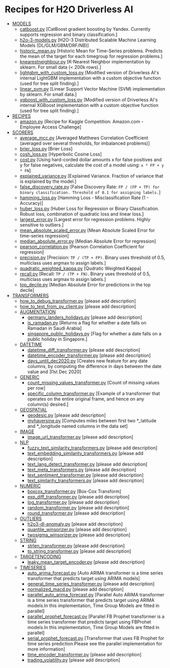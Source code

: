 # Recipes for H2O Driverless AI

* [MODELS](./models)
  * [catboost.py](./models/catboost.py) [CatBoost gradient boosting by Yandex. Currently supports regression and binary classification.]
  * [h2o-3-models.py](./models/h2o-3-models.py) [H2O-3 Distributed Scalable Machine Learning Models (DL/GLM/GBM/DRF/NB)]
  * [historic_mean.py](./models/historic_mean.py) [Historic Mean for Time-Series problems. Predicts the mean of the target for each timegroup for regression problems.]
  * [knearestneighbour.py](./models/knearestneighbour.py) [K-Nearest Neighbor implementation by sklearn. For small data (< 200k rows).]
  * [lightgbm_with_custom_loss.py](./models/lightgbm_with_custom_loss.py) [Modified version of Driverless AI's internal LightGBM implementation with a custom objective function (used for tree split finding).]
  * [linear_svm.py](./models/linear_svm.py) [Linear Support Vector Machine (SVM) implementation by sklearn. For small data.]
  * [xgboost_with_custom_loss.py](./models/xgboost_with_custom_loss.py) [Modified version of Driverless AI's internal XGBoost implementation with a custom objective function (used for tree split finding).]
* [RECIPES](./recipes)
  * [amazon.py](./recipes/amazon.py) [Recipe for Kaggle Competition: Amazon.com - Employee Access Challenge]
* [SCORERS](./scorers)
  * [average_mcc.py](./scorers/average_mcc.py) [Averaged Matthews Correlation Coefficient (averaged over several thresholds, for imbalanced problems)]
  * [brier_loss.py](./scorers/brier_loss.py) [Brier Loss]
  * [cosh_loss.py](./scorers/cosh_loss.py) [Hyperbolic Cosine Loss]
  * [cost.py](./scorers/cost.py) [Using hard-corded dollar amounts x for false positives and y for false negatives, calculate the cost of a model using: `x * FP + y * FN`]
  * [explained_variance.py](./scorers/explained_variance.py) [Explained Variance. Fraction of variance that is explained by the model.]
  * [false_discovery_rate.py](./scorers/false_discovery_rate.py) [False Discovery Rate: `FP / (FP + TP) for binary classification. Threshold of 0.1 for assigning labels.`]
  * [hamming_loss.py](./scorers/hamming_loss.py) [Hamming Loss - Misclassification Rate (1 - Accuracy)]
  * [huber_loss.py](./scorers/huber_loss.py) [Huber Loss for Regression or Binary Classification. Robust loss, combination of quadratic loss and linear loss.]
  * [largest_error.py](./scorers/largest_error.py) [Largest error for regression problems. Highly sensitive to outliers.]
  * [mean_absolute_scaled_error.py](./scorers/mean_absolute_scaled_error.py) [Mean Absolute Scaled Error for time-series regression]
  * [median_absolute_error.py](./scorers/median_absolute_error.py) [Median Absolute Error for regression]
  * [pearson_correlation.py](./scorers/pearson_correlation.py) [Pearson Correlation Coefficient for regression]
  * [precision.py](./scorers/precision.py) [Precision: `TP / (TP + FP)`. Binary uses threshold of 0.5, multiclass uses argmax to assign labels.]
  * [quadratic_weighted_kappa.py](./scorers/quadratic_weighted_kappa.py) [Qudratic Weighted Kappa]
  * [recall.py](./scorers/recall.py) [Recall: `TP / (TP + FN)`. Binary uses threshold of 0.5, multiclass uses argmax to assign labels.]
  * [top_decile.py](./scorers/top_decile.py) [Median Absolute Error for predictions in the top decile]
* [TRANSFORMERS](./transformers)
  * [how_to_debug_transformer.py](./transformers/how_to_debug_transformer.py) [please add description]
  * [how_to_test_from_py_client.py](./transformers/how_to_test_from_py_client.py) [please add description]
  * [AUGMENTATION](./transformers/augmentation)
    * [germany_landers_holidays.py](./transformers/augmentation/germany_landers_holidays.py) [please add description]
    * [is_ramadan.py](./transformers/augmentation/is_ramadan.py) [Returns a flag for whether a date falls on Ramadan in Saudi Arabia]
    * [singapore_public_holidays.py](./transformers/augmentation/singapore_public_holidays.py) [Flag for whether a date falls on a public holiday in Singapore.]
  * [DATETIME](./transformers/datetime)
    * [datetime_diff_transformer.py](./transformers/datetime/datetime_diff_transformer.py) [please add description]
    * [datetime_encoder_transformer.py](./transformers/datetime/datetime_encoder_transformer.py) [please add description]
    * [days_until_dec2020.py](./transformers/datetime/days_until_dec2020.py) [Creates new feature for any date columns, by computing the difference in days between the date value and 31st Dec 2020]
  * [GENERIC](./transformers/generic)
    * [count_missing_values_transformer.py](./transformers/generic/count_missing_values_transformer.py) [Count of missing values per row]
    * [specific_column_transformer.py](./transformers/generic/specific_column_transformer.py) [Example of a transformer that operates on the entire original frame, and hence on any column(s) desired.]
  * [GEOSPATIAL](./transformers/geospatial)
    * [geodesic.py](./transformers/geospatial/geodesic.py) [please add description]
    * [myhaversine.py](./transformers/geospatial/myhaversine.py) [Computes miles between first two *_latitude and *_longitude named columns in the data set]
  * [IMAGE](./transformers/image)
    * [image_url_transformer.py](./transformers/image/image_url_transformer.py) [please add description]
  * [NLP](./transformers/nlp)
    * [fuzzy_text_similarity_transformers.py](./transformers/nlp/fuzzy_text_similarity_transformers.py) [please add description]
    * [text_embedding_similarity_transformers.py](./transformers/nlp/text_embedding_similarity_transformers.py) [please add description]
    * [text_lang_detect_transformer.py](./transformers/nlp/text_lang_detect_transformer.py) [please add description]
    * [text_meta_transformers.py](./transformers/nlp/text_meta_transformers.py) [please add description]
    * [text_sentiment_transformer.py](./transformers/nlp/text_sentiment_transformer.py) [please add description]
    * [text_similarity_transformers.py](./transformers/nlp/text_similarity_transformers.py) [please add description]
  * [NUMERIC](./transformers/numeric)
    * [boxcox_transformer.py](./transformers/numeric/boxcox_transformer.py) [Box-Cox Transform]
    * [exp_diff_transformer.py](./transformers/numeric/exp_diff_transformer.py) [please add description]
    * [log_transformer.py](./transformers/numeric/log_transformer.py) [please add description]
    * [random_transformer.py](./transformers/numeric/random_transformer.py) [please add description]
    * [round_transformer.py](./transformers/numeric/round_transformer.py) [please add description]
  * [OUTLIERS](./transformers/outliers)
    * [h2o3-dl-anomaly.py](./transformers/outliers/h2o3-dl-anomaly.py) [please add description]
    * [quantile_winsorizer.py](./transformers/outliers/quantile_winsorizer.py) [please add description]
    * [twosigma_winsorizer.py](./transformers/outliers/twosigma_winsorizer.py) [please add description]
  * [STRING](./transformers/string)
    * [strlen_transformer.py](./transformers/string/strlen_transformer.py) [please add description]
    * [to_string_transformer.py](./transformers/string/to_string_transformer.py) [please add description]
  * [TARGETENCODING](./transformers/targetencoding)
    * [leaky_mean_target_encoder.py](./transformers/targetencoding/leaky_mean_target_encoder.py) [please add description]
  * [TIMESERIES](./transformers/timeseries)
    * [auto_arima_forecast.py](./transformers/timeseries/auto_arima_forecast.py) [Auto ARIMA transformer is a time series transformer that predicts target using ARIMA models]
    * [general_time_series_transformer.py](./transformers/timeseries/general_time_series_transformer.py) [please add description]
    * [normalized_macd.py](./transformers/timeseries/normalized_macd.py) [please add description]
    * [parallel_auto_arima_forecast.py](./transformers/timeseries/parallel_auto_arima_forecast.py) [Parallel Auto ARIMA transformer is a time series transformer that predicts target using ARIMA models.In this implementation, Time Group Models are fitted in parallel]
    * [parallel_prophet_forecast.py](./transformers/timeseries/parallel_prophet_forecast.py) [Parallel FB Prophet transformer is a time series transformer that predicts target using FBProhet models.In this implementation, Time Group Models are fitted in parallel]
    * [serial_prophet_forecast.py](./transformers/timeseries/serial_prophet_forecast.py) [Transformer that uses FB Prophet for time series prediction.Please see the parallel implementation for more information]
    * [time_encoder_transformer.py](./transformers/timeseries/time_encoder_transformer.py) [please add description]
    * [trading_volatility.py](./transformers/timeseries/trading_volatility.py) [please add description]
